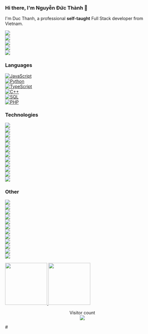 ### Hi there, I'm Nguyễn Đức Thành 👋

I'm Duc Thanh, a professional **self-taught** Full Stack developer from Vietnam.

[![](https://img.shields.io/badge/-🌈%20Website-FFF)](https://fstack.io.vn/)  
[![](https://img.shields.io/badge/-Discord-FFF?&logo=Discord)](https://discord.com/channels/ducthanhdev)  
[![](https://img.shields.io/badge/-Telegram-FFF?&logo=Telegram)](https://t.me/@ducthanhdev)  
[![](https://img.shields.io/badge/-Hashnode-FFF?&logo=hashnode&logoColor=2962FF)](https://hashnode.com/@ducthanhdev)  
[![](https://img.shields.io/badge/-Reddit-FFF?&logo=reddit)](https://www.reddit.com/user/Specialist-Force-543/)

### Languages

[![JavaScript](https://img.shields.io/badge/-JavaScript-000?&logo=JavaScript)](https://fstack.io.vn/)  
[![Python](https://img.shields.io/badge/-Python-000?&logo=Python)](https://fstack.io.vn/)  
[![TypeScript](https://img.shields.io/badge/-TypeScript-007ACC?&logo=typescript)](https://www.typescriptlang.org/)  
[![C++](https://img.shields.io/badge/C++-000?&logo=cplusplus&logoColor=0057b8)](https://fstack.io.vn/)  
[![SQL](https://img.shields.io/badge/-SQL-000?&logo=MySQL)](https://fstack.io.vn/)  
[![PHP](https://img.shields.io/badge/-PHP-000?&logo=PHP&logoColor=007396)](https://fstack.io.vn/)

### Technologies

[![](https://img.shields.io/badge/-jQuery-000?&logo=jQuery&logoColor=0769AD)](https://fstack.io.vn/)  
[![](https://img.shields.io/badge/-Node.js-000?&logo=node.js)](https://fstack.io.vn/)  
[![](https://img.shields.io/badge/-Express-000?&logo=express)](https://fstack.io.vn/)  
[![](https://img.shields.io/badge/-Vue-000?&logo=Vue.js)](https://fstack.io.vn/)  
[![](https://img.shields.io/badge/-React-000?&logo=React)](https://fstack.io.vn/)  
[![](https://img.shields.io/badge/-Angular-000?&logo=Angular&logoColor=DD0031)](https://fstack.io.vn/)  
[![](https://img.shields.io/badge/-SQLite-000?&logo=Sqlite)](https://fstack.io.vn/)  
[![](https://img.shields.io/badge/-Sequelize-000?&logo=Sequelize)](https://fstack.io.vn/)  
[![](https://img.shields.io/badge/-Nuxt.js-000?&logo=Nuxt.js)](https://fstack.io.vn/)  
[![](https://img.shields.io/badge/-Next.js-000?&logo=Next.js)](https://fstack.io.vn/)  
[![](https://img.shields.io/badge/-Flask-000?&logo=Flask)](https://fstack.io.vn/)  
[![](https://img.shields.io/badge/-Django-000?&logo=Django&logoColor=092E20)](https://fstack.io.vn/)

### Other

[![](https://img.shields.io/badge/-HTML-000?&logo=html5)](https://fstack.io.vn/)  
[![](https://img.shields.io/badge/-CSS-000?&logo=css3&logoColor=1572B6)](https://fstack.io.vn/)  
[![](https://img.shields.io/badge/-Bootstrap-000?&logo=Bootstrap)](https://fstack.io.vn/)  
[![](https://img.shields.io/badge/-Tailwind-000?&logo=tailwind-css)](https://fstack.io.vn/)  
[![](https://img.shields.io/badge/-Sass-000?&logo=sass&logoColor=CC6699)](https://fstack.io.vn/)  
[![](https://img.shields.io/badge/-Git-000?&logo=Git)](https://fstack.io.vn/)  
[![](https://img.shields.io/badge/-Docker-000?&logo=Docker)](https://fstack.io.vn/)  
[![](https://img.shields.io/badge/-Heroku-000?&logo=heroku&logoColor=430098)](https://fstack.io.vn/)  
[![](https://img.shields.io/badge/-Netlify-000?&logo=Netlify)](https://fstack.io.vn/)  
[![](https://img.shields.io/badge/-Vercel-000?&logo=Vercel)](https://fstack.io.vn/)  
[![](https://img.shields.io/badge/-AWS-000?&logo=Amazon-AWS&logoColor=F90)](https://fstack.io.vn/)  
[![](https://img.shields.io/badge/Azure-000?&logo=microsoft-azure&logoColor=008AD7)](https://fstack.io.vn/)

<a href="https://fstack.io.vn/">
  <img height="137px" src="https://github-readme-stats.vercel.app/api?username=ducthanhdev&hide_title=true&hide_border=true&show_icons=true&include_all_commits=true&count_private=true&line_height=21&text_color=000&icon_color=000&bg_color=0,ea6161,ffc64d,fffc4d,52fa5a&theme=graywhite" />
</a>
<a href="https://fstack.io.vn/">
  <img height="137px" src="https://github-readme-stats.vercel.app/api/top-langs/?username=ducthanhdev&hide=html&hide_title=true&hide_border=true&layout=compact&langs_count=6&text_color=000&icon_color=fff&bg_color=0,52fa5a,4dfcff,c64dff&theme=graywhite" />
</a>

<p align="center"> 
  Visitor count<br>
  <a href="https://fstack.io.vn/">
    <img src="https://profile-counter.glitch.me/ducthanhdev/count.svg" />
  </a>
</p>
#
